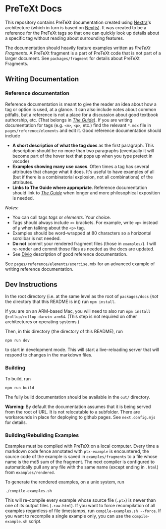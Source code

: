 # PreTeXt Docs

This repository contains PreTeXt documentation created using [Nextra](https://nextra.site/)'s architecture
(which in turn is based on [Nextjs](https://nextjs.org/)). It was created to be a reference for the PreTeXt
tags so that one can quickly look up details about a specific tag without reading about surrounding features.

The documentation should heavily feature examples written as _PreTeXt Fragments_. A PreTeXt fragment is a
part of PreTeXt code that is not part of a larger document. See `packages/fragment` for details about PreTeXt Fragments.

## Writing Documentation

### Reference documentation

Reference documentation is meant to give the reader an idea about how a tag or option is used, at a glance. It can also include
notes about common pitfalls, but a reference is not a place for a discussion about good textbook authorship, etc. (That belongs in
[_The Guide_](https://pretextbook.org/doc/guide/html/guide-toc.html)).
If you are writing documentation for tags (e.g. `<m>`, `<p>`, etc.) find the relevant `*.mdx` file in `pages/reference/elements` and edit it.
Good reference documentation should include

-   **A short description of what the tag does** as the first paragraph. This description should be no more than two paragraphs (eventually it will
    become part of the hover text that pops up when you type pretext in vscode)
-   **Examples showing many use cases**. Often times a tag has several attributes that change what it does. It's useful to have examples of all
    (but if there is a combinatorial explosion, not all combinations) of the attributes.
-   **Links to The Guide where appropriate**. Reference documentation should link to [_The Guide_](https://pretextbook.org/doc/guide/html/guide-toc.html)
    when longer and more philosophical exposition is needed.

_Notes_:

-   You can call tags _tags_ or _elements_. Your choice.
-   Tags should always include `<>` brackets. For example, write `<p>` instead of `p` when talking about the `<p>` tag.
-   Examples should be word-wrapped at 80 characters so a horizontal scrollbar is not needed.
-   **Do not** commit your rendered fragment files (those in `examples/`). I will re-render and commit those files as needed
    as the docs are updated.
-   See [Divio](https://docs.divio.com/documentation-system/reference/) description of good reference documentation.

See `pages/reference/elements/exercise.mdx` for an advanced example of writing reference documentation.

## Dev Instructions

In the root directory (i.e. at the same level as the root of `packages/docs` (_not_ the directory that this README is in)) run `npm install`.

If you are on an ARM-based Mac, you will need to also run `npm install @rollup/rollup-darwin-arm64`.
(This step is not required on other architectures or operating systems.)

Then, in this directory (the directory of this README), run

```
npm run dev
```

to start in development mode. This will start a live-reloading server that will respond to changes in the markdown files.

### Building

To build, run

```
npm run build
```

The fully build documentation should be available in the `out/` directory.

**Warning:** By default the documentation assumes that it is being served from the root of URL. It is
not relocatable to a subfolder. There are workarounds in place for deploying to github pages. See `next.config.mjs` for details.

### Building/Rebuilding Examples

Examples must be compiled with PreTeXt on a local computer. Every time a markdown code fence annotated with `ptx-example` is encountered,
the source code of the example is saved in `examples/fragments` to a file whose name is the md5 sum of the fragment. The next compiler
is configured to automatically pull any any file with the same name (except ending in `.html`) from `examples/rendered`.

To generate the rendered examples, on a unix system, run

```
./compile-examples.sh
```

This will re-compile every example whose source file (`.ptx`) is newer than one of its output files (`.raw.html`).
If you want to force recompilation of all examples regardless of file timestamps, run `compile-examples.sh --force`.
If you want to recompile a single example only, you can use the `compile-example.sh` script.
